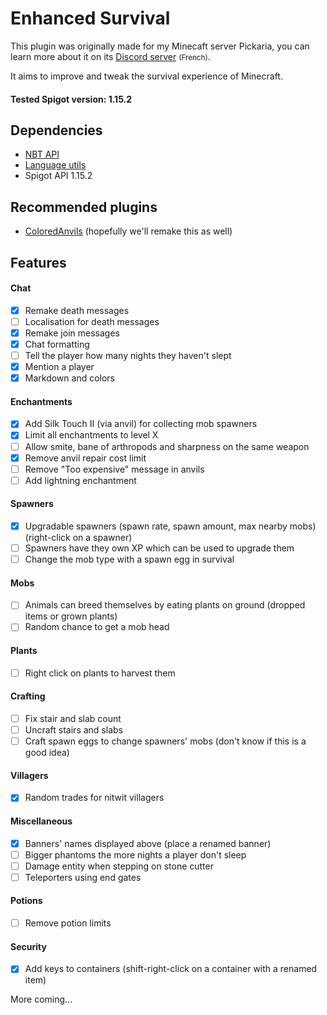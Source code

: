 # Enhanced Survival
This plugin was originally made for my Minecaft server Pickaria, you can learn more about it on its [Discord server](https://discord.gg/YR6fVaS) <small>(French)</small>.

It aims to improve and tweak the survival experience of Minecraft.

#### Tested Spigot version: 1.15.2

## Dependencies
- [NBT API](https://www.spigotmc.org/resources/nbt-api.7939/)
- [Language utils](https://www.spigotmc.org/resources/1-7-x-1-12-language-utils.8859/)
- Spigot API 1.15.2

## Recommended plugins
- [ColoredAnvils](https://www.spigotmc.org/resources/coloredanvils.2216/) (hopefully we'll remake this as well)

## Features

#### Chat
- [x] Remake death messages
- [ ] Localisation for death messages
- [x] Remake join messages
- [x] Chat formatting
- [ ] Tell the player how many nights they haven't slept
- [x] Mention a player
- [x] Markdown and colors

#### Enchantments
- [x] Add Silk Touch II (via anvil) for collecting mob spawners
- [x] Limit all enchantments to level X
- [ ] Allow smite, bane of arthropods and sharpness on the same weapon
- [x] Remove anvil repair cost limit
- [ ] Remove "Too expensive" message in anvils
- [ ] Add lightning enchantment

#### Spawners
- [x] Upgradable spawners (spawn rate, spawn amount, max nearby mobs) (right-click on a spawner)
- [ ] Spawners have they own XP which can be used to upgrade them
- [ ] Change the mob type with a spawn egg in survival

#### Mobs
- [ ] Animals can breed themselves by eating plants on ground (dropped items or grown plants)
- [ ] Random chance to get a mob head

#### Plants
- [ ] Right click on plants to harvest them

#### Crafting
- [ ] Fix stair and slab count
- [ ] Uncraft stairs and slabs
- [ ] Craft spawn eggs to change spawners' mobs (don't know if this is a good idea)

#### Villagers
- [x] Random trades for nitwit villagers

#### Miscellaneous
- [x] Banners' names displayed above (place a renamed banner)
- [ ] Bigger phantoms the more nights a player don't sleep
- [ ] Damage entity when stepping on stone cutter
- [ ] Teleporters using end gates

#### Potions
- [ ] Remove potion limits

#### Security
- [x] Add keys to containers (shift-right-click on a container with a renamed item)

More coming...